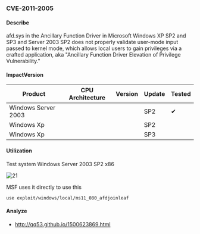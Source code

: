 ### CVE-2011-2005

#### Describe

afd.sys in the Ancillary Function Driver in Microsoft Windows XP SP2 and SP3 and Server 2003 SP2 does not properly validate user-mode input passed to kernel mode, which allows local users to gain privileges via a crafted application, aka "Ancillary Function Driver Elevation of Privilege Vulnerability."

#### ImpactVersion

| Product             | CPU Architecture | Version | Update | Tested             |
| ------------------- | ---------------- | ------- | ------ | ------------------ |
| Windows Server 2003 |                  |         | SP2    | &#10004; |
| Windows Xp          |                  |         | SP2    |                    |
| Windows Xp          |                  |         | SP3    |                    |

#### Utilization

Test system Windows Server 2003 SP2 x86

![21](https://raw.github.com/Ascotbe/Image/master/Kernelhub/CVE-2011-2005_win2003_x86.gif)

MSF uses it directly to use this

```
use exploit/windows/local/ms11_080_afdjoinleaf
```

#### Analyze
- http://qq53.github.io/1500623869.html